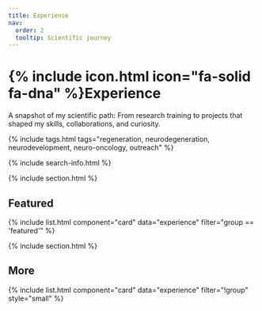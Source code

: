 ```yaml
---
title: Experience
nav:
  order: 2
  tooltip: Scientific journey
---
```


# {% include icon.html icon="fa-solid fa-dna" %}Experience

A snapshot of my scientific path: From research training to projects that shaped my skills, collaborations, and curiosity.

{% include tags.html tags="regeneration, neurodegeneration, neurodevelopment, neuro-oncology, outreach" %}

{% include search-info.html %}

{% include section.html %}

## Featured

{% include list.html component="card" data="experience" filter="group == 'featured'" %}

{% include section.html %}

## More

{% include list.html component="card" data="experience" filter="!group" style="small" %}
